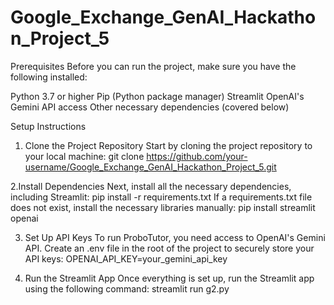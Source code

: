 # Google_Exchange_GenAI_Hackathon_Project_5
 
Prerequisites
Before you can run the project, make sure you have the following installed:

Python 3.7 or higher
Pip (Python package manager)
Streamlit
OpenAI's Gemini API access
Other necessary dependencies (covered below)

Setup Instructions
1. Clone the Project Repository
Start by cloning the project repository to your local machine:
git clone https://github.com/your-username/Google_Exchange_GenAI_Hackathon_Project_5.git

2.Install Dependencies
Next, install all the necessary dependencies, including Streamlit:
pip install -r requirements.txt
If a requirements.txt file does not exist, install the necessary libraries manually:
pip install streamlit openai

3. Set Up API Keys
To run ProboTutor, you need access to OpenAI's Gemini API. Create an .env file in the root of the project to securely store your API keys:
OPENAI_API_KEY=your_gemini_api_key

4. Run the Streamlit App
Once everything is set up, run the Streamlit app using the following command:
streamlit run g2.py



